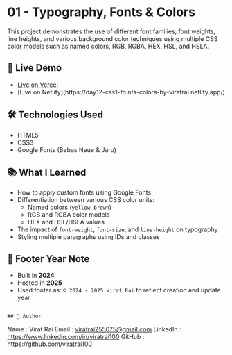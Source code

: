 # 01 - Typography, Fonts & Colors

This project demonstrates the use of different font families, font weights, line heights, and various background color techniques using multiple CSS color models such as named colors, RGB, RGBA, HEX, HSL, and HSLA.

## 🔗 Live Demo

- [Live on Vercel](https://day12-css1-fonts-colors-by-viratrai.vercel.app/)
- [Live on Netlify](https://day12-css1-fo nts-colors-by-viratrai.netlify.app/)

## 🛠️ Technologies Used

- HTML5  
- CSS3  
- Google Fonts (Bebas Neue & Jaro)

## 📚 What I Learned

- How to apply custom fonts using Google Fonts  
- Differentiation between various CSS color units:
  - Named colors (`yellow`, `brown`)
  - RGB and RGBA color models
  - HEX and HSL/HSLA values  
- The impact of `font-weight`, `font-size`, and `line-height` on typography  
- Styling multiple paragraphs using IDs and classes

## 📝 Footer Year Note

- Built in **2024**  
- Hosted in **2025**  
- Used footer as: `© 2024 - 2025 Virat Rai` to reflect creation and update year


```

## 📝 Author

```
Name     : Virat Rai
Email    : viratrai255075@gmail.com
LinkedIn : https://www.linkedin.com/in/viratrai100
GitHub   : https://github.com/viratrai100
```